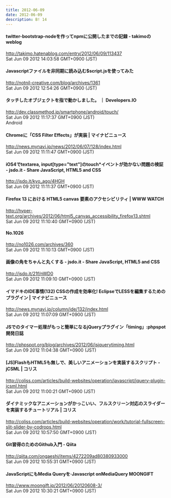 ```yaml
---
title: 2012-06-09
date: 2012-06-09
description: B! 14
---
```


#### twitter-bootstrap-nodeを作ってnpmに公開したまでの記録 - takimoのweblog
http://takimo.hatenablog.com/entry/2012/06/09/113437<br>
Sat Jun 09 2012 14:03:58 GMT+0900 (JST)<br>


#### Javascriptファイルを非同期に読み込む$script.jsを使ってみた
http://notnil-creative.com/blog/archives/1361<br>
Sat Jun 09 2012 12:54:26 GMT+0900 (JST)<br>


#### タッチしたオブジェクトを指で動かしました。 ｜ Developers.IO
http://dev.classmethod.jp/smartphone/android/touch/<br>
Sat Jun 09 2012 11:17:37 GMT+0900 (JST)<br>
Android


#### Chromeに「CSS Filter Effects」が実装 | マイナビニュース
http://news.mynavi.jp/news/2012/06/07/128/index.html<br>
Sat Jun 09 2012 11:11:47 GMT+0900 (JST)<br>


#### iOS4でtextarea, input[type="text"]のtouch*イベントが効かない問題の検証 - jsdo.it - Share JavaScript, HTML5 and CSS
http://jsdo.it/kyo_ago/4HGH<br>
Sat Jun 09 2012 11:11:37 GMT+0900 (JST)<br>


#### Firefox 13 における HTML5 canvas 要素のアクセシビリティ | WWW WATCH
http://hyper-text.org/archives/2012/06/html5_canvas_accessibility_firefox13.shtml<br>
Sat Jun 09 2012 11:10:40 GMT+0900 (JST)<br>


#### No.1026
http://no1026.com/archives/360<br>
Sat Jun 09 2012 11:10:13 GMT+0900 (JST)<br>


#### 画像の角をちゃんと丸くする - jsdo.it - Share JavaScript, HTML5 and CSS
http://jsdo.it/21f/nWD0<br>
Sat Jun 09 2012 11:09:10 GMT+0900 (JST)<br>


#### イマドキのIDE事情(132) CSSの作成を効率化! EclipseでLESSを編集するためのプラグイン | マイナビニュース
http://news.mynavi.jp/column/ide/132/index.html<br>
Sat Jun 09 2012 11:07:09 GMT+0900 (JST)<br>


#### JSでのタイマー処理がもっと簡単になるjQueryプラグイン「timing」:phpspot開発日誌
http://phpspot.org/blog/archives/2012/06/jsjquerytiming.html<br>
Sat Jun 09 2012 11:04:38 GMT+0900 (JST)<br>


####   [JS]FlashもHTML5も無しで、美しいアニメーションを実装するスクリプト -jCSML | コリス
http://coliss.com/articles/build-websites/operation/javascript/jquery-plugin-jcsml.html<br>
Sat Jun 09 2012 11:00:21 GMT+0900 (JST)<br>


####   ダイナミックなアニメーションがかっこいい、フルスクリーン対応のスライダーを実装するチュートリアル | コリス
http://coliss.com/articles/build-websites/operation/work/tutorial-fullscreen-slit-slider-by-codrops.html<br>
Sat Jun 09 2012 10:57:50 GMT+0900 (JST)<br>


#### Git習得のためのGithub入門 - Qiita
http://qiita.com/ongaeshi/items/4272209ad80380933000<br>
Sat Jun 09 2012 10:55:31 GMT+0900 (JST)<br>


#### JavaScriptにもMedia Queryを·Javascript onMediaQuery MOONGIFT
http://www.moongift.jp/2012/06/20120608-3/<br>
Sat Jun 09 2012 10:30:21 GMT+0900 (JST)<br>


